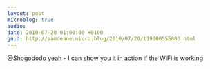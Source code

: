 ```yaml
---
layout: post
microblog: true
audio: 
date: 2010-07-20 01:00:00 +0100
guid: http://samdeane.micro.blog/2010/07/20/t19000555803.html
---
```

@Shogododo yeah - I can show you it in action if the WiFi is working
